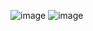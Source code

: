 ![image](https://github.com/user-attachments/assets/d6c89255-3ed8-4fb6-aeaf-d41a23adcbe7)
![image](https://github.com/user-attachments/assets/b65b3d3e-eb1d-433f-ba81-b4585c0c3d83)
